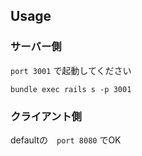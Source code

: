 ## Usage

### サーバー側
`port 3001` で起動してください
```
bundle exec rails s -p 3001
```

### クライアント側
defaultの　`port 8080` でOK
